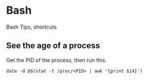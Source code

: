 Bash
====

Bash Tips, shortcuts

See the age of a process
----
Get the PID of the process, then run this.

````
date -d @$(stat -t /proc/<PID> | awk '{print $14}')
````
